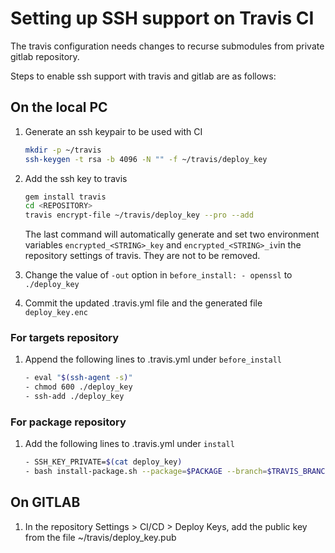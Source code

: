 # Setting up SSH support on Travis CI

The travis configuration needs changes to recurse submodules from private gitlab repository.

Steps to enable ssh support with travis and gitlab are as follows:

## On the local PC

1. Generate an ssh keypair to be used with CI

   ```bash
   mkdir -p ~/travis
   ssh-keygen -t rsa -b 4096 -N "" -f ~/travis/deploy_key
   ```

2. Add the ssh key to travis

   ```bash
   gem install travis
   cd <REPOSITORY>
   travis encrypt-file ~/travis/deploy_key --pro --add
   ```

   The last command will automatically generate and set two environment variables `encrypted_<STRING>_key` and
   `encrypted_<STRING>_iv`in the repository settings of travis. They are not to be removed.

3. Change the value of `-out` option in `before_install: - openssl` to `./deploy_key`

4. Commit the updated .travis.yml file and the generated file `deploy_key.enc`

### For targets repository

1. Append the following lines to .travis.yml under `before_install`

   ```bash
   - eval "$(ssh-agent -s)"
   - chmod 600 ./deploy_key
   - ssh-add ./deploy_key
   ```

### For package repository

1. Add the following lines to .travis.yml under `install`

   ```bash
   - SSH_KEY_PRIVATE=$(cat deploy_key)
   - bash install-package.sh --package=$PACKAGE --branch=$TRAVIS_BRANCH --commit=$TRAVIS_COMMIT --pullrequest=$TRAVIS_PULL_REQUEST --ssh --ssh-key="$SSH_KEY_PRIVATE"
   ```

## On GITLAB

1. In the repository Settings > CI/CD > Deploy Keys, add the public key from the file ~/travis/deploy_key.pub
